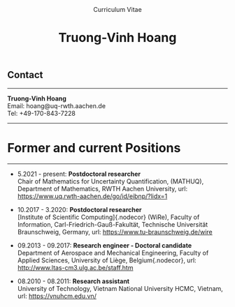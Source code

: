 <header>
Curriculum Vitae

Truong-Vinh Hoang
============
</header>
<main>

## Contact
  -------------------------------------------------- ----------------------------- --
  **Truong-Vinh Hoang**                                                                                                                                                 
  Email: hoang\@uq-rwth.aachen.de                                                  
  Tel: +49-170-843-7228                                                            
  -------------------------------------------------- ----------------------------- --

# **Former and current Positions**

------------------------------------------------------------------------

-  5.2021 - present: **Postdoctoral
researcher**\
Chair of Mathematics for Uncertainty Quantification,
(MATHUQ), Department of Mathematics, RWTH Aachen University, url:
<https://www.uq.rwth-aachen.de/go/id/eibnp/?lidx=1>

- 10.2017 - 3.2020: **Postdoctoral
researcher**\
[Institute of Scientific Computing]{.nodecor} (WiRe), Faculty of
Information, Carl-Friedrich-Gauß-Fakultät, Technische Universität
Braunschweig, Germany, url: <https://www.tu-braunschweig.de/wire>

- 09.2013 - 09.2017: **Research engineer -
Doctoral candidate**\
Department of Aerospace and Mechanical Engineering, Faculty of Applied
Sciences, University of Liège, Belgium{.nodecor}, url:
<http://www.ltas-cm3.ulg.ac.be/staff.htm>

- 08.2010 - 08.2011: **Research assistant**\
University of Technology, Vietnam National University HCMC, Vietnam,
url: <https://vnuhcm.edu.vn/>

</main>
